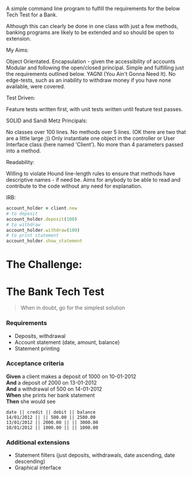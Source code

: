 A simple command line program to fulfill the requirements for the below Tech Test for a Bank.

Although this can clearly be done in one class with just a few methods, banking programs are likely to be extended and so should be open to extension.

My Aims:

  Object Orientated.
  Encapsulation - given the accessibility of accounts
  Modular and following the open/closed principal.
  Simple and fulfilling just the requirements outlined below. YAGNI (You Ain't Gonna Need It). No edge-tests, such as an inability to withdraw money if you have none available, were covered.

Test Driven:

  Feature tests written first, with unit tests written until feature test passes.

SOLID and Sandi Metz Principals:

  No classes over 100 lines.
  No methods over 5 lines.
  (OK there are two that are a little large ;))
  Only instantiate one object in the controller or User Interface class (here named 'Client').
  No more than 4 parameters passed into a method.

Readability:

  Willing to violate Hound line-length rules to ensure that methods have descriptive names - if need be.
  Aims for anybody to be able to read and contribute to the code without any need for explanation.

IRB:

```ruby
account_holder = client.new
# to deposit
account_holder.deposit(100)
# to withdraw
account_holder.withdraw(100)
# to print statement
account_holder.show_statement
```

# The Challenge:

# The Bank Tech Test

>When in doubt, go for the simplest solution

### Requirements
* Deposits, withdrawal
* Account statement (date, amount, balance)
* Statement printing

### Acceptance criteria

**Given** a client makes a deposit of 1000 on 10-01-2012  
**And** a deposit of 2000 on 13-01-2012  
**And** a withdrawal of 500 on 14-01-2012  
**When** she prints her bank statement  
**Then** she would see  


```
date || credit || debit || balance
14/01/2012 || || 500.00 || 2500.00
13/01/2012 || 2000.00 || || 3000.00
10/01/2012 || 1000.00 || || 1000.00
```

### Additional extensions

* Statement filters (just deposits, withdrawals, date ascending, date descending)
* Graphical interface
